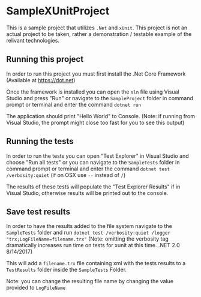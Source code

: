 # SampleXUnitProject
This is a sample project that utilizes `.Net` and `xUnit`. This project is not an actual project to be taken, rather a demonstration / testable example of the relivant technologies.

## Running this project
In order to run this project you must first install the .Net Core Framework (Available at https://dot.net)

Once the framework is installed you can open the `sln` file using Visual Studio and press "Run" or navigate to the `SampleProject` folder in command prompt or terminal and enter the command `dotnet run`

The application should print "Hello World" to Console. (Note: if running from Visual Studio, the prompt might close too fast for you to see this output)

## Running the tests
In order to run the tests you can open "Test Explorer" in Visual Studio and choose "Run all tests" or you can navigate to the `SampleTests` folder in command prompt or terminal and enter the command `dotnet test /verbosity:quiet` (if on OSX use `--` instead of `/`)

The results of these tests will populate the "Test Explorer Results" if in Visual Studio, otherwise results will be printed out to the console.

## Save test results
In order to have the results added to the file system navigate to the `SampleTests` folder and run `dotnet test /verbosity:quiet /logger "trx;LogFileName=filename.trx"` (Note: omitting the verbosity tag dramatically increases run time on tests for xunit at this time. .NET 2.0 8/14/2017)

This will add a `filename.trx` file containing xml with the tests results to a `TestResults` folder inside the `SampleTests` Folder.

Note: you can change the resulting file name by changing the value provided to `LogFileName`
